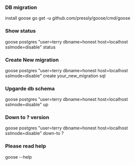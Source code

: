 ### DB migration
install goose go get -u github.com/pressly/goose/cmd/goose

### Show status
goose postgres "user=terry dbname=honest host=localhost sslmode=disable" status

### Create New migration
goose postgres "user=terry dbname=honest host=localhost sslmode=disable" create your_new_migration sql

### Upgarde db schema
goose postgres "user=terry dbname=honest host=localhost sslmode=disable" up

### Down to ? version
goose postgres "user=terry dbname=honest host=localhost sslmode=disable" down-to ?

### Please read help
goose --help

